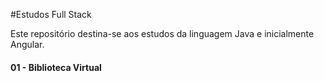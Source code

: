 #Estudos Full Stack

Este repositório destina-se aos estudos da linguagem Java e inicialmente Angular.

#### 01 - Biblioteca Virtual
